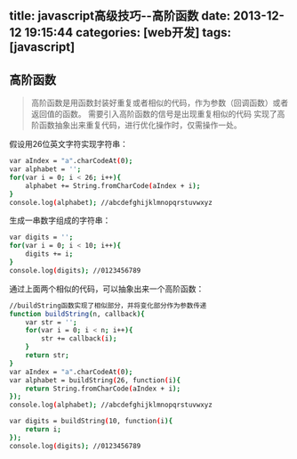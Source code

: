 title: javascript高级技巧--高阶函数
date: 2013-12-12 19:15:44
categories: [web开发]
tags: [javascript]
---

高阶函数
----------------------

> 高阶函数是用函数封装好重复或者相似的代码，作为参数（回调函数）或者返回值的函数。
> 需要引入高阶函数的信号是出现重复相似的代码
> 实现了高阶函数抽象出来重复代码，进行优化操作时，仅需操作一处。

假设用26位英文字符实现字符串：
```sh
var aIndex = "a".charCodeAt(0);
var alphabet = '';
for(var i = 0; i < 26; i++){
    alphabet += String.fromCharCode(aIndex + i);
}
console.log(alphabet); //abcdefghijklmnopqrstuvwxyz
```
<!--more-->
生成一串数字组成的字符串：

```sh
var digits = '';
for(var i = 0; i < 10; i++){
    digits += i;
}
console.log(digits); //0123456789
```

通过上面两个相似的代码，可以抽象出来一个高阶函数：

```sh
//buildString函数实现了相似部分，并将变化部分作为参数传递
function buildString(n, callback){
    var str = '';
    for(var i = 0; i < n; i++){
        str += callback(i);
    }
    return str;
}
var aIndex = "a".charCodeAt(0);
var alphabet = buildString(26, function(i){
    return String.fromCharCode(aIndex + i);
});
console.log(alphabet); //abcdefghijklmnopqrstuvwxyz

var digits = buildString(10, function(i){
    return i;
});
console.log(digits); //0123456789
```
